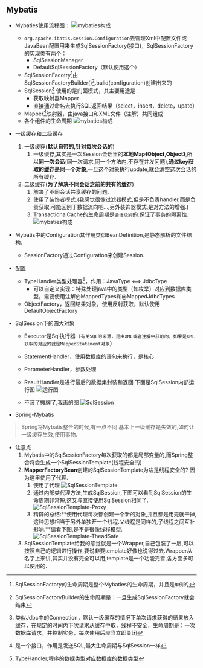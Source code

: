 ## Mybatis
* Mybaties使用流程图：
    ![mybaties构成](../../Images/programming/mybaties/Mybatis的构成.png)
    * `org.apache.ibatis.session.Configuration`去管理Xml中配置文件或JavaBean配置用来生成SqlSessionFactory(接口)，SqlSessionFactory的实现类有两个：
      * SqlSessionManager
      * DefaultSqlSessionFactory（默认使用这个）
    * SqlSessionFacotry[^1]由SqlSessionFactoryBuilder()[^2].bulid(configuration)创建出来的
    * SqlSession[^3] 使用的是门面模式，其主要用途是：
      * 获取映射器Mapper
      * 直接通过命名去执行SQL返回结果（select，insert，delete，upate）
    * Mapper[^4]映射器，由java接口和XML文件（注解）共同组成
    * 各个组件的生命周期
  ![mybaties构成](../../Images/programming/mybaties/Mybatis各种生命周期.png)

* 一级缓存和二级缓存
  1. 一级缓存(**默认自带的,针对每次会话的**)
     1. 一级缓存,其实是一次Session会话里的**本地Map《Object,Object》**,所以**同一次会话**(同一次请求,同一个方法内,不存在并发问题),**通过key获取的缓存是同一个对象**,一旦这个对象执行update,就会清空这次会话的所有缓存.
  2. 二级缓存(**为了解决不同会话之前的共有的缓存**)
     1. 解决了不同会话共享缓存的问题.
     2. 使用了装饰者模式.(我感觉很像过滤器模式,但是不负责handler,而是负责获取,可能区别于数据流向吧...,另外装饰器模式,是对方法的增强.)
     3. TransactionalCache的生命周期是`会话级别`的.保证了事务的隔离性.
      ![mybaties构成](../../Images/programming/mybaties/Mybatis二级缓存-装饰者.png)

* Mybatis中的Configuration其作用类似BeanDefinition,是静态解析的文件结构.
  * SessionFactory通过Configuration来创建Session.

* 配置
  * TypeHandler类型处理器[^5]，作用：JavaType <==> JdbcType
    * 可以自定义实现：特殊处理java中的类型（如枚举）对应到数据库类型，需要使用注解@MappedTypes和@MappedJdbcTypes
  * ObjectFactory，返回结果对象，使用反射获取，默认使用DefaultObjectFactory 
  
* SqlSession下的四大对象
  * Executor是Sql执行器（`有关SQL的来源，是由XML或者注解中获取的，如果是XML获取的对应的就是MappedStatement对象`）
  * StatementHandler，使用数据库的语句来执行，是核心
  * ParameterHandler，参数处理
  * ResultHandler是进行最后的数据集封装和返回
    下面是SqlSession内部运行图
    ![运行图](../../Images/programming/mybaties/SqlSession内部运行图.png)

  * 不装了摊牌了,我画的图
    ![SqlSession](../../Images/programming/mybaties/Mybatis-SqlSession.png)


* Spring-Mybatis
> Spring将Mybatis整合的时候,有一点不同
> 基本上一级缓存是失效的,如何让一级缓存生效,使用事物.

* 注意点
  1. Mybatis中的SqlSessionFactory每次获取的都是局部变量的,而Spring整合将会生成一个SqlSessionTemplate(线程安全的)
  2. **MapperFactoryBean**创建的SqlSessionTemplate为啥是线程安全的? 因为这里使用了代理.
     1. 使用了代理
    ![SqlSessionTemplate](../../Images/programming/mybaties/SqlSessionTemplate.png)
     2. 通过内部类代理方法,生成SqlSession,下图可以看到SqlSession的生命周期非常短,这又与直接使用SqlSession相同了.
    ![SqlSessionTemplate-Proxy](../../Images/programming/mybaties/SqlSessionTemplate-Proxy.png)
     3. 精辟的总结:**使用代理每次都创建一个新的对象,并且都是用完就干掉,这种思想相当于另外单独开一个线程.父线程是同样的,子线程之间互补影响.**请看下图,是不是很像线程模型.
    ![SqlSessionTemplate-TheadSafe](../../Images/programming/mybaties/SqlSessionTemplate-TheadSafe.png)
  3. SqlSessionTemplate给我的感觉就是一个Wrapper,自己包装了一层,可以按照自己的逻辑进行操作,要说非要template好像也说得过去.Wrapper从名字上来讲,其实并没有完全可以用,template是一个功能完善,各方面多可以使用的.
  
    
[^1]: SqlSessionFactory的生命周期是整个Mybaties的生命周期，并且是`单例`的
[^2]: SqlSessionFactoryBuilder的生命周期是：一旦生成SqlSessionFactory就会结束
[^3]: 类似Jdbc中的Connection，默认一级缓存的情况下单次请求获得的结果放入缓存，在规定的时间内下次请求从缓存中取，线程不安全，生命周期是：一次数据库请求，并控制实务，每次使用后应当立即关闭
[^4]: 是一个接口，作用是发送SQL,最大生命周期与SqlSession一样
[^5]: TypeHandler,程序的数据类型对应数据库的数据类型